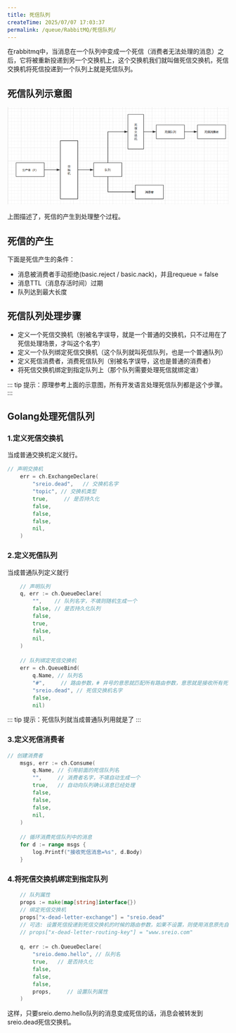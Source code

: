 ```yaml
---
title: 死信队列
createTime: 2025/07/07 17:03:37
permalink: /queue/RabbitMQ/死信队列/
---
```

在rabbitmq中，当消息在一个队列中变成一个死信（消费者无法处理的消息）之后，它将被重新投递到另一个交换机上，这个交换机我们就叫做死信交换机，死信交换机将死信投递到一个队列上就是死信队列。

## 死信队列示意图
![死信队列](./img/2.png)

上图描述了，死信的产生到处理整个过程。

## 死信的产生
下面是死信产生的条件：

- 消息被消费者手动拒绝(basic.reject / basic.nack)，并且requeue = false
- 消息TTL（消息存活时间）过期
- 队列达到最大长度

## 死信队列处理步骤

- 定义一个死信交换机（别被名字误导，就是一个普通的交换机，只不过用在了死信处理场景，才叫这个名字）
- 定义一个队列绑定死信交换机（这个队列就叫死信队列，也是一个普通队列）
- 定义死信消费者，消费死信队列（别被名字误导，这也是普通的消费者）
- 将死信交换机绑定到指定队列上（那个队列需要处理死信就绑定谁）

::: tip 提示：原理参考上面的示意图，所有开发语言处理死信队列都是这个步骤。
:::
## Golang处理死信队列
### 1.定义死信交换机
当成普通交换机定义就行。
```go
// 声明交换机
    err = ch.ExchangeDeclare(
        "sreio.dead",   // 交换机名字
        "topic", // 交换机类型
        true,     // 是否持久化
        false,
        false,
        false,
        nil,
    )
```

### 2.定义死信队列
当成普通队列定义就行
```go
    // 声明队列
    q, err := ch.QueueDeclare(
        "",    // 队列名字，不填则随机生成一个
        false, // 是否持久化队列
        false,
        true,
        false,
        nil,
    )

    // 队列绑定死信交换机
    err = ch.QueueBind(
        q.Name, // 队列名
        "#",     // 路由参数，# 井号的意思就匹配所有路由参数，意思就是接收所有死信消息
        "sreio.dead", // 死信交换机名字
        false,
        nil)
```

::: tip 提示：死信队列就当成普通队列用就是了
:::
### 3.定义死信消费者
```go
// 创建消费者
    msgs, err := ch.Consume(
        q.Name, // 引用前面的死信队列名
        "",     // 消费者名字，不填自动生成一个
        true,   // 自动向队列确认消息已经处理
        false, 
        false, 
        false, 
        nil,
    )

    // 循环消费死信队列中的消息
    for d := range msgs {
        log.Printf("接收死信消息=%s", d.Body)
    }
```

### 4.将死信交换机绑定到指定队列
```go
    // 队列属性
    props := make(map[string]interface{})
    // 绑定死信交换机
    props["x-dead-letter-exchange"] = "sreio.dead"
    // 可选: 设置死信投递到死信交换机的时候的路由参数，如果不设置，则使用消息原先自带的路由参数
    // props["x-dead-letter-routing-key"] = "www.sreio.com"

    q, err := ch.QueueDeclare(
        "sreio.demo.hello", // 队列名
        true,   // 是否持久化
        false, 
        false, 
        false,   
        props,     // 设置队列属性
    )
```
这样，只要sreio.demo.hello队列的消息变成死信的话，消息会被转发到sreio.dead死信交换机。